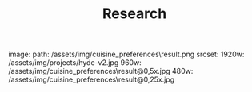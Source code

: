 ﻿---
layout: page
title:  Research
cover:  false
menu:   true
order:  1
---

  image:
  path:    /assets/img/cuisine_preferences\result.png
  srcset:
    1920w: /assets/img/projects/hyde-v2.jpg
    960w:  /assets/img/cuisine_preferences\result@0,5x.jpg
    480w:  /assets/img/cuisine_preferences\result@0,25x.jpg
